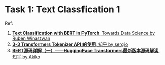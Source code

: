 # Task 1: Text Classfication 1
Ref:  
1. [**Text Classification with BERT in PyTorch**, Towards Data Science by Ruben Winastwan](https://towardsdatascience.com/text-classification-with-bert-in-pytorch-887965e5820f)
2. [**3-3 Transformers Tokenizer API 的使用**, 知乎 by sergio](https://zhuanlan.zhihu.com/p/390821442)
3. [**BERT源码详解（一）——HuggingFace Transformers最新版本源码解读**, 知乎 by Akiko](https://zhuanlan.zhihu.com/p/360988428)